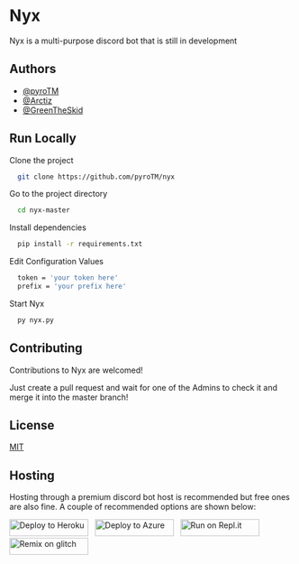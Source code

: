 
# Nyx

Nyx is a multi-purpose discord bot that is still in development


## Authors

- [@pyroTM](https://www.github.com/pyroTM)
- [@Arctiz](https://www.github.com/Arctiz)
- [@GreenTheSkid](https://www.github.com/GreenTheSkid)


## Run Locally

Clone the project

```bash
  git clone https://github.com/pyroTM/nyx
```

Go to the project directory

```bash
  cd nyx-master
```

Install dependencies

```bash
  pip install -r requirements.txt
```

Edit Configuration Values

```bash
  token = 'your token here'
  prefix = 'your prefix here'
```

Start Nyx

```bash
  py nyx.py
```


## Contributing

Contributions to Nyx are welcomed!

Just create a pull request and wait for one of the Admins to check it and merge it into the master branch!


## License

[MIT](https://choosealicense.com/licenses/mit/)


## Hosting

Hosting through a premium discord bot host is recommended but free ones are also fine. A couple of recommended options are shown below:

<a href="https://heroku.com/deploy?template=https://github.com/pyroTM/nyx" title="Deploy to Heroku"><img alt="Deploy to Heroku" src="https://raw.githubusercontent.com/QuiteAFancyEmerald/HolyUnblockerPublic/master/views/assets/img/heroku.svg?raw" width="140" height="30"><img></a>
&nbsp;
<a href="https://azuredeploy.net/" title="Deploy to Azure"><img alt="Deploy to Azure" src="https://raw.githubusercontent.com/QuiteAFancyEmerald/HolyUnblockerPublic/master/views/assets/img/azure.svg?raw" width="140" height="30"><img></a>
&nbsp;
<a href="https://repl.it/github/pyroTM/nyx" title="Run on Repl.it"><img alt="Run on Repl.it" src="https://raw.githubusercontent.com/QuiteAFancyEmerald/HolyUnblockerPublic/master/views/assets/img/replit.svg?raw" width="140" height="30"><img></a>
&nbsp;
<a href="https://glitch.com/edit/#!/import/github/pyroTM/nyx" title="Remix on Glitch"><img alt="Remix on glitch" src="https://raw.githubusercontent.com/QuiteAFancyEmerald/HolyUnblockerPublic/master/views/assets/img/glitch.svg?raw" width="140" height="30"><img></a>

